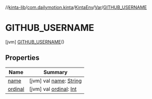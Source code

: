 //[kinta-lib](../../../../../index.md)/[com.dailymotion.kinta](../../../index.md)/[KintaEnv](../../index.md)/[Var](../index.md)/[GITHUB_USERNAME](index.md)



# GITHUB_USERNAME  
 [jvm] [GITHUB_USERNAME](index.md)()  
   


## Properties  
  
|  Name |  Summary | 
|---|---|
| <a name="com.dailymotion.kinta/KintaEnv.Var.GITHUB_USERNAME/name/#/PointingToDeclaration/"></a>[name](name.md)| <a name="com.dailymotion.kinta/KintaEnv.Var.GITHUB_USERNAME/name/#/PointingToDeclaration/"></a> [jvm] val [name](name.md): [String](https://kotlinlang.org/api/latest/jvm/stdlib/kotlin/-string/index.html)   <br>|
| <a name="com.dailymotion.kinta/KintaEnv.Var.GITHUB_USERNAME/ordinal/#/PointingToDeclaration/"></a>[ordinal](ordinal.md)| <a name="com.dailymotion.kinta/KintaEnv.Var.GITHUB_USERNAME/ordinal/#/PointingToDeclaration/"></a> [jvm] val [ordinal](ordinal.md): [Int](https://kotlinlang.org/api/latest/jvm/stdlib/kotlin/-int/index.html)   <br>|

